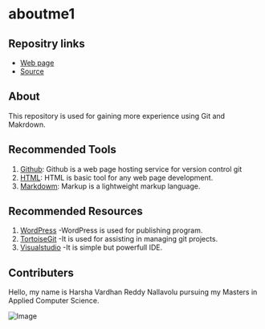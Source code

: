 # aboutme1

## Repositry links
- [Web page](https://github.com/harsha4824 "My web page")
- [Source](https://github.com/harsha4824/aboutme/ "My source page")

## About
This repository is used for gaining more experience using Git and Makrdown.

## Recommended Tools

1. [Github](https://github.com/ "https://github.com/"): Github is a web page hosting service for version control git
1. [HTML](https://www.w3schools.com/html/ "https://www.w3schools.com/html/"): HTML is basic tool for any web page development.
1. [Markdowm](https://en.wikipedia.org/wiki/Markdown "https://en.wikipedia.org/wiki/Markdown"): Markup is a lightweight markup language.

## Recommended Resources
1. [WordPress](https://wordpress.com/ "https://wordpress.com/") -WordPress is used for publishing program.
1. [TortoiseGit](https://tortoisegit.org/ "https://tortoisegit.org/") -It is used for assisting in managing git projects.
1. [Visualstudio](https://code.visualstudio.com/ "https://code.visualstudio.com/") -It is simple but powerfull IDE.

## Contributers
Hello, my name is Harsha Vardhan Reddy Nallavolu pursuing my Masters in Applied Computer Science.

![Image](https://virginiajbradley.files.wordpress.com/2015/12/green-mountains-wallpaper-16209.jpg "Green Mountains")
